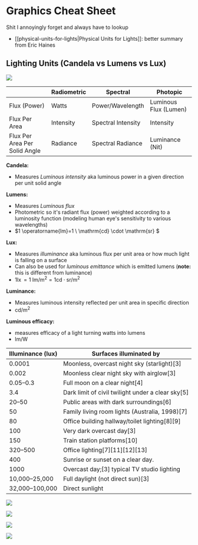 # Graphics Cheat Sheet

Shit I annoyingly forget and always have to lookup
- [[physical-units-for-lights|Physical Units for Lights]]: better summary from Eric Haines

## Lighting Units (Candela vs Lumens vs Lux)

![](_assets/candela-vs-lumen-vslux.jpg)

|                               | Radiometric | Spectral           | Photopic              |
| ----------------------------- | ----------- | ------------------ | --------------------- |
| Flux (Power)                  | Watts       | Power/Wavelength   | Luminous Flux (Lumen) |
| Flux Per Area                 | Intensity   | Spectral Intensity | Intensity             |
| Flux Per Area Per Solid Angle | Radiance    | Spectral Radiance  | Luminance (Nit)       |

**Candela:**

- Measures *Luminous intensity* aka luminous power in a given direction per unit solid angle

**Lumens:**

- Measures *Luminous flux*
- Photometric so it's radiant flux (power) weighted according to a luminosity function (modeling human eye's sensitivity to various wavelengths)
- $1 \operatorname{lm}=1 \  \mathrm{cd} \cdot \mathrm{sr} $

**Lux:**

- Measures *illuminance* aka luminous flux per unit area or how much light is falling on a surface
- Can also be used for *luminous emittance* which is emitted lumens (**note:** this is different from luminance)
- $1 \operatorname{lx}=1 \ \mathrm{lm} / \mathrm{m}^{2}=1 \mathrm{cd} \cdot \mathrm{sr} / \mathrm{m}^{2}$

**Luminance:**

- Measures luminous intensity reflected per unit area in specific direction
- $\mathrm{cd} / \mathrm{m}^{2}$

**Luminous efficacy:**

- measures efficacy of a light turning watts into lumens
- $\mathrm{lm} / \mathrm{W}$

| Illuminance (lux) | Surfaces illuminated by                           |
| ----------------- | ------------------------------------------------- |
| 0.0001            | Moonless, overcast night sky (starlight)[3]       |
| 0.002             | Moonless clear night sky with airglow[3]          |
| 0.05–0.3          | Full moon on a clear night[4]                     |
| 3.4               | Dark limit of civil twilight under a clear sky[5] |
| 20–50             | Public areas with dark surroundings[6]            |
| 50                | Family living room lights (Australia, 1998)[7]    |
| 80                | Office building hallway/toilet lighting[8][9]     |
| 100               | Very dark overcast day[3]                         |
| 150               | Train station platforms[10]                       |
| 320–500           | Office lighting[7][11][12][13]                    |
| 400               | Sunrise or sunset on a clear day.                 |
| 1000              | Overcast day;[3] typical TV studio lighting       |
| 10,000–25,000     | Full daylight (not direct sun)[3]                 |
| 32,000–100,000    | Direct sunlight                                   |

![](_assets/lumens-vs-candelas.jpg)

![](_assets/lux-illuminance.jpg)

![](_assets/luminance.jpg)

![](_assets/lux-visualdefinition.png)
